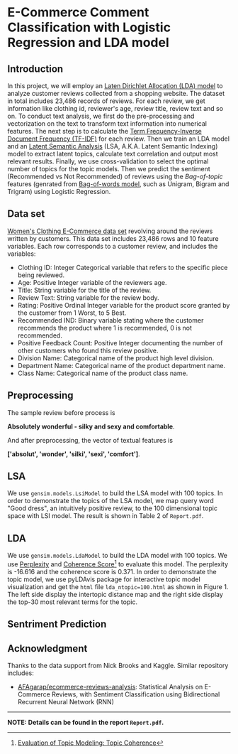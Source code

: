 # E-Commerce Comment Classification with Logistic Regression and LDA model

## Introduction

In this project, we will employ an [Laten Dirichlet Allocation (LDA) model](https://en.wikipedia.org/wiki/Latent_Dirichlet_allocation) to analyze customer reviews collected from a shopping website. The dataset in total includes 23,486 records of reviews. For each review, we get information like clothing id, reviewer's age, review title, review text and so on. To conduct text analysis, we first do the pre-processing and vectorization on the text to transform text information into numerical features. The next step is to calculate the [Term Frequency-Inverse Document Frequency (TF-IDF)](https://en.wikipedia.org/wiki/Tf%E2%80%93idf) for each review. Then we train an LDA model and an [Latent Semantic Analysis](https://en.wikipedia.org/wiki/Latent_semantic_analysis)  (LSA, A.K.A. Latent Semantic Indexing) model to extract latent topics, calculate text correlation and output most relevant results. Finally, we use cross-validation to select the optimal number of topics for the topic models. Then we predict the sentiment (Recommended vs Not Recommended) of reviews using the *Bag-of-topic* features (genrated from [Bag-of-words model](https://en.wikipedia.org/wiki/Bag-of-words_model), such as Unigram, Bigram and Trigram) using Logistic Regression.

## Data set

[Women's Clothing E-Commerce data set](https://www.kaggle.com/nicapotato/womens-ecommerce-clothing-reviews) revolving around the reviews written by customers. This data set includes 23,486 rows and 10 feature variables. Each row corresponds
to a customer review, and includes the variables:

* Clothing ID: Integer Categorical variable that refers to the specific piece being reviewed.
* Age: Positive Integer variable of the reviewers age.
* Title: String variable for the title of the review.
* Review Text: String variable for the review body.
* Rating: Positive Ordinal Integer variable for the product score granted by the customer from 1 Worst, to 5 Best.
* Recommended IND: Binary variable stating where the customer recommends the product where 1 is recommended, 0 is not recommended.
* Positive Feedback Count: Positive Integer documenting the number of other customers who found this review positive.
* Division Name: Categorical name of the product high level division.
* Department Name: Categorical name of the product department name.
* Class Name: Categorical name of the product class name.

## Preprocessing

The sample review before process is 

**Absolutely wonderful - silky and sexy and comfortable**. 

And after preprocessing, the vector of textual features is 

**['absolut', 'wonder', 'silki', 'sexi', 'comfort']**.

## LSA

We use `gensim.models.LsiModel` to build the LSA model with 100 topics. In order to demonstrate the topics of the LSA model, we map query word "Good dress", an intuitively positive review, to the 100 dimensional topic space with LSI model. The result is shown in Table 2 of `Report.pdf`.

## LDA

We use `gensim.models.LdaModel` to build the LDA model with 100 topics. We use [Perplexity](https://en.wikipedia.org/wiki/Perplexity) and [Coherence Score](https://radimrehurek.com/gensim/models/coherencemodel.html)[^1] to evaluate this model. The perplexity is -16.616 and the coherence score is 0.371. In order to demonstrate the topic model, we use pyLDAvis package for interactive topic model visualization and get the `html` file `lda_ntopic=100.html` as shown in Figure 1. The left side display the intertopic distance map and the right side display the top-30 most relevant terms for the topic.


## Sentriment Prediction



## Acknowledgment

Thanks to the data support from Nick Brooks and Kaggle. Similar repository includes: 

* [AFAgarap/ecommerce-reviews-analysis](https://github.com/AFAgarap/ecommerce-reviews-analysis): Statistical Analysis on E-Commerce Reviews, with Sentiment Classification using Bidirectional Recurrent Neural Network (RNN)

[^1]: [Evaluation of Topic Modeling: Topic Coherence](https://datascienceplus.com/evaluation-of-topic-modeling-topic-coherence/)


---

**NOTE: Details can be found in the report `Report.pdf`.**